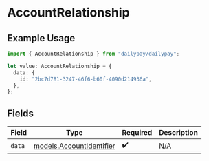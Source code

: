 # AccountRelationship

## Example Usage

```typescript
import { AccountRelationship } from "dailypay/dailypay";

let value: AccountRelationship = {
  data: {
    id: "2bc7d781-3247-46f6-b60f-4090d214936a",
  },
};
```

## Fields

| Field                                                      | Type                                                       | Required                                                   | Description                                                |
| ---------------------------------------------------------- | ---------------------------------------------------------- | ---------------------------------------------------------- | ---------------------------------------------------------- |
| `data`                                                     | [models.AccountIdentifier](../models/accountidentifier.md) | :heavy_check_mark:                                         | N/A                                                        |